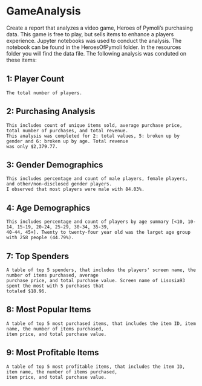 # GameAnalysis
Create a report that analyzes a video game, Heroes of Pymoli’s purchasing data. This game is free to play, but sells items to enhance a players experience. Jupyter notebooks was used to conduct the analysis. The notebook can be found in the HeroesOfPymoli folder. In the resources folder you will find the data file. The following analysis was conduted on these items:

## 1: Player Count

    The total number of players.

## 2: Purchasing Analysis

    This includes count of unique items sold, average purchase price, total number of purchases, and total revenue. 
    This analysis was completed for 2: total values, 5: broken up by gender and 6: broken up by age. Total revenue 
    was only $2,379.77. 
   
## 3: Gender Demographics

    This includes percentage and count of male players, female players, and other/non-disclosed gender players.
    I observed that most players were male with 84.03%.

## 4: Age Demographics

    This includes percentage and count of players by age summary [<10, 10-14, 15-19, 20-24, 25-29, 30-34, 35-39,
    40-44, 45+]. Twenty to twenty-four year old was the larget age group with 258 people (44.79%).
    
## 7: Top Spenders

    A table of top 5 spenders, that includes the players' screen name, the number of items purchased, average 
    purchase price, and total purchase value. Screen name of Lisosia93 spent the most with 5 purchases that 
    totaled $18.96.
    
## 8: Most Popular Items
    
    A table of top 5 most purchased items, that includes the item ID, item name, the number of items purchased, 
    item price, and total purchase value.
    
## 9: Most Profitable Items

    A table of top 5 most profitable items, that includes the item ID, item name, the number of items purchased, 
    item price, and total purchase value.
